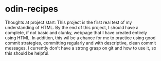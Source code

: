 # odin-recipes

Thoughts at project start: This project is the first real test of my understanding of HTML.  By the end of this project, I should have a complete, if not basic and clunky, webpage that I have created entirely using HTML.  In addition, this wil be a chance for me to practice using good commit strategies, committing regularly and with descriptive, clean commit messages.  I currently don't have a strong grasp on git and how to use it, so this should be helpful.

